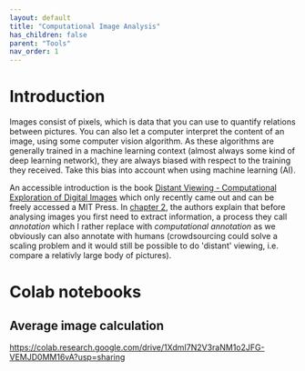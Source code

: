 ```yaml
---
layout: default
title: "Computational Image Analysis"
has_children: false
parent: "Tools"
nav_order: 1
---
```


# Introduction

Images consist of pixels, which is data that you can use to quantify relations between pictures. You can also let a computer interpret the content of an image, using some computer vision algorithm. As these algorithms are generally trained in a machine learning context (almost always some kind of deep learning network), they are always biased with respect to the training they received. Take this bias into account when using machine learning (AI).

An accessible introduction is the book [Distant Viewing -
Computational Exploration of Digital Images](https://mitpress.mit.edu/9780262546133/distant-viewing/) which only recently came out and can be freely accessed a MIT Press. In [chapter 2](https://direct.mit.edu/books/oa-monograph/chapter-pdf/2163341/c001100_9780262375160.pdf), the authors explain that before analysing images you first need to extract information, a process they call *annotation* which I rather replace with *computational annotation* as we obviously can also annotate with humans (crowdsourcing could solve a scaling problem and it would still be possible to do 'distant' viewing, i.e. compare a relativly large body of pictures).

# Colab notebooks

## Average image calculation
https://colab.research.google.com/drive/1XdmI7N2V3raNM1o2JFG-VEMJD0MM16vA?usp=sharing


<!--
Maybe something about latent images, i.e. information about a training set that is latently present in networks.
-->
